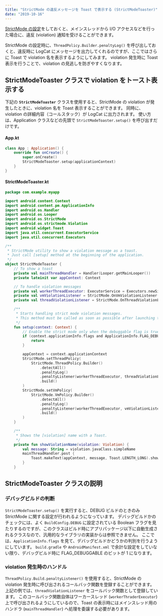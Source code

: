 ```yaml
---
title: "StrictMode の違反メッセージを Toast で表示する (StrictModeToaster)"
date: "2019-10-16"
---
```


[StrictMode の設定](./strict-mode.html)をしておくと、メインスレッドから I/O アクセスなどを行った場合に、違反 (violation) 通知を受けることができます。

StrictMode の設定時に、`ThreadPolicy.Builder.penaltyLog()` を呼び出しておくと、違反時に LogCat にメッセージを出力してくれるのですが、ここではさらに Toast で violation 名を表示するようにしてみます。
violation 発生時に Toast 表示を行うことで、violation の見逃しを防ぎやすくなります。


StrictModeToaster クラスで violation をトースト表示する
----

下記の **`StrictModeToaster`** クラスを使用すると、StrictMode の violation が発生したときに、violation 名を Toast 表示することができます。
同時に、violation の詳細内容（コールスタック）が LogCat に出力されます。
使い方は、Application クラスなどの先頭で `StrictModeToaster.setup()` を呼び出すだけです。

#### App.kt

```kotlin
class App : Application() {
    override fun onCreate() {
        super.onCreate()
        StrictModeToaster.setup(applicationContext)
    }
}
```

#### StrictModeToaster.kt

```kotlin
package com.example.myapp

import android.content.Context
import android.content.pm.ApplicationInfo
import android.os.Handler
import android.os.Looper
import android.os.StrictMode
import android.os.strictmode.Violation
import android.widget.Toast
import java.util.concurrent.ExecutorService
import java.util.concurrent.Executors

/**
 * StrictMode utility to show a violation message as a toast.
 * Just call [setup] method at the beginning of the application.
 */
object StrictModeToaster {
    // To show a toast
    private val mainThreadHandler = Handler(Looper.getMainLooper())
    private lateinit var appContext: Context

    // To handle violation messages
    private val workerThreadExecutor: ExecutorService = Executors.newSingleThreadExecutor()
    private val vmViolationListener = StrictMode.OnVmViolationListener(::showViolationName)
    private val threadViolationListener = StrictMode.OnThreadViolationListener(::showViolationName)

    /**
     * Starts handling strict mode violation messages.
     * This method must be called as soon as possible after launching the app.
     */
    fun setup(context: Context) {
        // Enable the strict mode only when the debuggable flag is true
        if (context.applicationInfo.flags and ApplicationInfo.FLAG_DEBUGGABLE == 0) {
            return
        }

        appContext = context.applicationContext
        StrictMode.setThreadPolicy(
            StrictMode.ThreadPolicy.Builder()
                .detectAll()
                .penaltyLog()
                .penaltyListener(workerThreadExecutor, threadViolationListener)
                .build()
        )
        StrictMode.setVmPolicy(
            StrictMode.VmPolicy.Builder()
                .detectAll()
                .penaltyLog()
                .penaltyListener(workerThreadExecutor, vmViolationListener)
                .build()
        )
    }

    /**
     * Shows the [violation] name with a Toast.
     */
    private fun showViolationName(violation: Violation) {
        val message: String = violation.javaClass.simpleName
        mainThreadHandler.post {
            Toast.makeText(appContext, message, Toast.LENGTH_LONG).show()
        }
    }
```

StrictModeToaster クラスの説明
----

### デバッグビルドの判断

`StrictModeToaster.setup()` を実行すると、DEBUG ビルドのときのみ StrictMode に関する設定が行われるようになっています。
デバッグビルドかのチェックには、よく `BuildConfig.DEBUG` に設定されている Boolean フラグを見たりするのですが、このクラスはビルド時にアプリパッケージ以下に自動生成されるクラスなので、汎用的なライブラリの実装からは参照できません。
ここでは、`ApplicationInfo.flags` を見て、デバッグビルドかどうかの判別を行うようにしています。
`build.gradle` や `AndroidManifest.xml` で余計な設定をしていない限り、デバッグビルド時に FLAG_DEBUGGABLE のビットが 1 になります。

### violation 発生時のハンドル

`ThreadPolicy.Build.penaltyListener()` を使用すると、StrictMode の violation 発生時に呼び出されるコールバック関数を登録することができます。
上記の例では、`threadViolationListener` をコールバック関数として登録しています。
このコールバック関数自体はワーカースレッド (`workerThraderExecutor`) 上で呼び出されるようにしているので、Toast の表示時にはメインスレッド用のハンドラ (`mainThreadHandler`) へ処理を委譲する必要があります。

